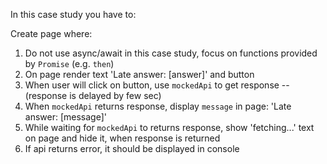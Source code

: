 In this case study you have to:

Create page where:

1. Do not use async/await in this case study, focus on functions provided by `Promise` (e.g. `then`)
2. On page render text 'Late answer: [answer]' and button
3. When user will click on button, use `mockedApi` to get response -- (response is delayed by few sec)
4. When `mockedApi` returns response, display `message` in page: 'Late answer: [message]'
5. While waiting for `mockedApi` to returns response, show 'fetching...' text on page and hide it, when response is returned
6. If api returns error, it should be displayed in console
